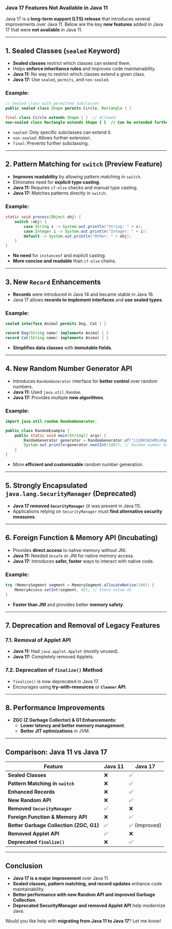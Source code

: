 ### **Java 17 Features Not Available in Java 11**  
Java 17 is a **long-term support (LTS) release** that introduces several improvements over Java 11. Below are the key **new features** added in Java 17 that were **not available** in Java 11.  

---

## **1. Sealed Classes (`sealed` Keyword)**
- **Sealed classes** restrict which classes can extend them.  
- Helps **enforce inheritance rules** and improves code maintainability.  
- **Java 11:** No way to restrict which classes extend a given class.  
- **Java 17:** Use `sealed`, `permits`, and `non-sealed`.

### **Example:**
```java
// Sealed class with permitted subclasses
public sealed class Shape permits Circle, Rectangle { }

final class Circle extends Shape { }  // Allowed
non-sealed class Rectangle extends Shape { }  // Can be extended further
```
- `sealed`: Only specific subclasses can extend it.  
- `non-sealed`: Allows further extension.  
- `final`: Prevents further subclassing.  

---

## **2. Pattern Matching for `switch` (Preview Feature)**
- **Improves readability** by allowing pattern matching in `switch`.  
- Eliminates need for **explicit type casting**.  
- **Java 11:** Requires `if-else` checks and manual type casting.  
- **Java 17:** Matches patterns directly in `switch`.

### **Example:**
```java
static void process(Object obj) {
    switch (obj) {
        case String s -> System.out.println("String: " + s);
        case Integer i -> System.out.println("Integer: " + i);
        default -> System.out.println("Other: " + obj);
    }
}
```
- **No need** for `instanceof` and explicit casting.  
- **More concise and readable** than `if-else` chains.  

---

## **3. New `Record` Enhancements**  
- **Records** were introduced in Java 14 and became stable in Java 16.  
- Java 17 allows **records to implement interfaces** and **use sealed types**.

### **Example:**
```java
sealed interface Animal permits Dog, Cat { }

record Dog(String name) implements Animal { }
record Cat(String name) implements Animal { }
```
- **Simplifies data classes** with **immutable fields**.  

---

## **4. New Random Number Generator API**
- Introduces `RandomGenerator` interface for **better control** over random numbers.  
- **Java 11:** Used `java.util.Random`.  
- **Java 17:** Provides multiple **new algorithms**.

### **Example:**
```java
import java.util.random.RandomGenerator;

public class RandomExample {
    public static void main(String[] args) {
        RandomGenerator generator = RandomGenerator.of("L128X1024MixRandom");
        System.out.println(generator.nextInt(100)); // Random number between 0-99
    }
}
```
- More **efficient and customizable** random number generation.  

---

## **5. Strongly Encapsulated `java.lang.SecurityManager` (Deprecated)**
- **Java 17 removed `SecurityManager`** (it was present in Java 11).  
- Applications relying on `SecurityManager` must **find alternative security measures**.

---

## **6. Foreign Function & Memory API (Incubating)**
- Provides **direct access** to native memory without JNI.  
- **Java 11:** Needed `Unsafe` or JNI for native memory access.  
- **Java 17:** Introduces **safer, faster** ways to interact with native code.

### **Example:**
```java
try (MemorySegment segment = MemorySegment.allocateNative(100)) {
    MemoryAccess.setInt(segment, 42); // Store value 42
}
```
- **Faster than JNI** and provides better **memory safety**.  

---

## **7. Deprecation and Removal of Legacy Features**
### **7.1. Removal of Applet API**
- **Java 11:** Had `java.applet.Applet` (mostly unused).  
- **Java 17:** Completely removed Applets.  

### **7.2. Deprecation of `finalize()` Method**
- `finalize()` is now deprecated in Java 17.  
- Encourages using **try-with-resources** or **`Cleaner` API**.

---

## **8. Performance Improvements**
- **ZGC (Z Garbage Collector) & G1 Enhancements:**  
  - **Lower latency and better memory management**.  
  - **Better JIT optimizations** in JVM.  

---

## **Comparison: Java 11 vs Java 17**
| Feature | Java 11 | Java 17 |
|---------|--------|--------|
| **Sealed Classes** | ❌ | ✅ |
| **Pattern Matching in `switch`** | ❌ | ✅ |
| **Enhanced Records** | ❌ | ✅ |
| **New Random API** | ❌ | ✅ |
| **Removed `SecurityManager`** | ✅ | ❌ |
| **Foreign Function & Memory API** | ❌ | ✅ |
| **Better Garbage Collection (ZGC, G1)** | ✅ | ✅ (Improved) |
| **Removed Applet API** | ✅ | ❌ |
| **Deprecated `finalize()`** | ❌ | ✅ |

---

## **Conclusion**
- **Java 17 is a major improvement** over Java 11.  
- **Sealed classes, pattern matching, and record updates** enhance code maintainability.  
- **Better performance with new Random API and improved Garbage Collection**.  
- **Deprecated SecurityManager and removed Applet API** help modernize Java.  

Would you like help with **migrating from Java 11 to Java 17**? Let me know!